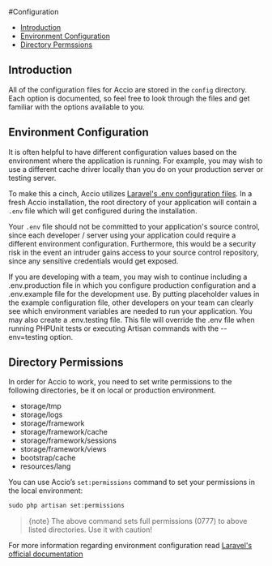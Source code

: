 #Configuration

- [Introduction](#introduction)
- [Environment Configuration](#environment-configuration)
- [Directory Permssions](#directory-permissions)

## Introduction
All of the configuration files for Accio are stored in the `config` directory.
Each option is documented, so feel free to look through the files and get familiar with the options available to you.

## Environment Configuration
It is often helpful to have different configuration values based on the environment where the application is running.
For example, you may wish to use a different cache driver locally than you do on your production server or testing server.

To make this a cinch, Accio utilizes [Laravel's .env configuration files](https://laravel.com/docs/5.7/configuration).
In a fresh Accio installation, the root directory of your application will contain a `.env` file which will get configured during the installation.

Your `.env` file should not be committed to your application's source control, since each developer / server using your application could require a different environment configuration. Furthermore, this would be a security risk in the event an intruder gains access to your source control repository, since any sensitive credentials would get exposed.

If you are developing with a team, you may wish to continue including a .env.production file in which you configure
production configuration and a .env.example file for the development use.
By putting placeholder values in the example configuration file, other developers on your team can clearly see which
environment variables are needed to run your application. You may also create a .env.testing file. This file will
override the .env file when running PHPUnit tests or executing Artisan commands with the --env=testing option.

<a name="directory-permissions"></a>
## Directory Permissions
In order for Accio to work, you need to set write permissions to the following directories, be it on local or production environment.

- storage/tmp
- storage/logs
- storage/framework
- storage/framework/cache
- storage/framework/sessions
- storage/framework/views
- bootstrap/cache
- resources/lang

You can use Accio’s `set:permissions` command to set your permissions in the local environment:

```php
sudo php artisan set:permissions
```

> {note} The above command sets full permissions (0777) to above listed directories. Use it with caution!

For more information regarding environment configuration read [Laravel's official documentation](https://laravel.com/docs/5.7/configuration)